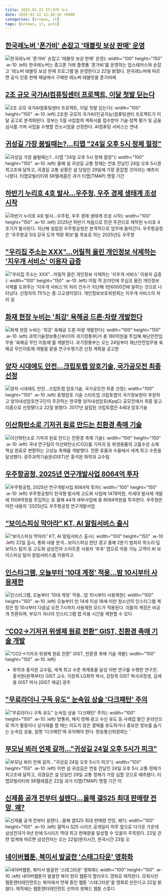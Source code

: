 ```yaml
---
title: 2025.01.22 IT/과학 뉴스
date: 2025-01-22 12:30:16 +0900
categories: [krnews, it]
tags: [krnews, it, auto]
---
```

## [한국레노버 '폰가비' 손잡고 '태블릿 보상 판매' 운영](https://n.news.naver.com/mnews/article/421/0008036642)

![한국레노버 '폰가비' 손잡고 '태블릿 보상 판매' 운영](https://mimgnews.pstatic.net/image/origin/421/2025/01/22/8036642.jpg?type=nf220_150){: width="100" height="150" .w-10 .left}
한국레노버는 중고폰 거래 플랫폼 '폰가비'를 운영하는 업스테어스와 손잡고 '레노버 태블릿 보상 판매 프로그램'을 운영한다고 22일 밝혔다. 한국레노버에 따르면 공식 인증 판매 채널에서 구매한 레노버 태블릿을 폰가비에

## [2조 규모 국가AI컴퓨팅센터 프로젝트, 이달 첫발 딛는다](https://n.news.naver.com/mnews/article/008/0005144507)

![2조 규모 국가AI컴퓨팅센터 프로젝트, 이달 첫발 딛는다](https://mimgnews.pstatic.net/image/origin/008/2025/01/22/5144507.jpg?type=nf220_150){: width="100" height="150" .w-10 .left}
2조원 규모의 국가AI(인공지능)컴퓨팅센터 프로젝트가 이달 공고로 본격화된다. 정부는 5월 사업참여 계획서를 접수받아 기술·정책 평가 및 금융심사를 거쳐 사업을 수행할 컨소시엄을 선정한다. AI컴퓨팅 서비스는 연내

## [귀성길 가장 붐빌때는?…티맵 "24일 오후 5시 정체 절정"](https://n.news.naver.com/mnews/article/003/0013029380)

![귀성길 가장 붐빌때는?…티맵 "24일 오후 5시 정체 절정"](https://mimgnews.pstatic.net/image/origin/003/2025/01/22/13029380.jpg?type=nf220_150){: width="100" height="150" .w-10 .left}
올해 설 귀성길 교통 정체는 연휴 전날인 24일 오후 5시경 최고조에 달하고, 귀경길 교통 상황은 설 당일인 29일에 가장 혼잡할 것이라는 예측이 나왔다. 티맵모빌리티와 SK텔레콤은 과거 티맵(TMAP) 명절 기간

## [하반기 누리호 4호 발사…우주청, 우주 경제 생태계 조성 시작](https://n.news.naver.com/mnews/article/421/0008034587)

![하반기 누리호 4호 발사…우주청, 우주 경제 생태계 조성 시작](https://mimgnews.pstatic.net/image/origin/421/2025/01/21/8034587.jpg?type=nf220_150){: width="100" height="150" .w-10 .left}
2025년 하반기 처음으로 민관 주관으로 제작된 누리호 4호기가 발사된다. 지난해 설립된 우주항공청은 본격적으로 업무에 들어간다. 우주항공청은 '우주항공 5대 강국 도약 역량 확보'를 목표로 하는 2025년도 우주항

## ["우리집 주소는 XXX"…어릴적 올린 개인정보 삭제하는 '지우개 서비스' 이용자 급증](https://n.news.naver.com/mnews/article/015/0005085463)

!["우리집 주소는 XXX"…어릴적 올린 개인정보 삭제하는 '지우개 서비스' 이용자 급증](https://mimgnews.pstatic.net/image/origin/015/2025/01/22/5085463.jpg?type=nf220_150){: width="100" height="150" .w-10 .left}
어릴 적 온라인에 무심코 올린 개인정보 삭제를 도와주는 ‘지우개 서비스’의 처리 건수가 지난해 1만6000건에 달하는 것으로 나타났다. 신청자의 75%는 중·고교생이었다. 개인정보보호위원회는 지우개 서비스의 처리 실

## [화재 현장 누비는 '최강' 육해공 드론·차량 개발한다](https://n.news.naver.com/mnews/article/008/0005144595)

![화재 현장 누비는 '최강' 육해공 드론·차량 개발한다](https://mimgnews.pstatic.net/image/origin/008/2025/01/22/5144595.jpg?type=nf220_150){: width="100" height="150" .w-10 .left}
과학기술정보통신부(이하 과기정통부)가 총 180억원을 투입해 재난안전임무용 '육해공 무인 이동체'를 개발한다. 과기정통부는 오는 24일부터 재난안전임무용 육해공 무인이동체 개발을 맡을 연구수행기관 선정 계획을 공고한

## [양자 시대에도 안전…크립토랩 암호기술, 국가공모전 최종 선정](https://n.news.naver.com/mnews/article/008/0005144441)

![양자 시대에도 안전…크립토랩 암호기술, 국가공모전 최종 선정](https://mimgnews.pstatic.net/image/origin/008/2025/01/22/5144441.jpg?type=nf220_150){: width="100" height="150" .w-10 .left}
동형암호 기술 스타트업 크립토랩이 국가정보원이 후원하고 양자내성암호연구단이 주관하는 한국형 양자내성암호(KpqC) 공모전에서 최종 알고리즘으로 선정됐다고 22일 밝혔다. 2017년 설립된 크립토랩은 4세대 암호기술

## [이산화탄소로 기저귀 원료 만드는 친환경 촉매 기술](https://n.news.naver.com/mnews/article/584/0000030600)

![이산화탄소로 기저귀 원료 만드는 친환경 촉매 기술](https://mimgnews.pstatic.net/image/origin/584/2025/01/22/30600.jpg?type=nf220_150){: width="100" height="150" .w-10 .left}
국내 연구팀이 이산화탄소(CO2)를 기저귀 등 위생용품의 고흡수성 소재 핵심 원료로 변환하는 고성능 촉매를 개발했다. 전환 효율과 수율에서 세계 최고 수준을 달성했다. 광주과학기술원(GIST)은 홍석원 화학과 교수팀

## [우주항공청, 2025년 연구개발사업 8064억 투자](https://n.news.naver.com/mnews/article/277/0005536744)

![우주항공청, 2025년 연구개발사업 8064억 투자](https://mimgnews.pstatic.net/image/origin/277/2025/01/22/5536744.jpg?type=nf220_150){: width="100" height="150" .w-10 .left}
우주항공청이 한국형 발사체 고도화 사업에 1478억원, 차세대 발사체 개발에 1508억원을 투입하는 등 올해 44개 세부사업에 총 8064억원을 투자한다. 우주청은 이런 내용의 '2025년도 우주항공청 연구개발사업

## [“보이스피싱 막아라” KT, AI 알림서비스 출시](https://n.news.naver.com/mnews/article/016/0002419316)

![“보이스피싱 막아라” KT, AI 알림서비스 출시](https://mimgnews.pstatic.net/image/origin/016/2025/01/22/2419316.jpg?type=nf220_150){: width="100" height="150" .w-10 .left}
22일 출시, 통화 내용 분석…보이스피싱 판단 경고 올해 2분기 범죄자 목소리·딥보이스 탐지 등 고도화 삼성전자 스마트폰 사용자 ‘후후’ 앱으로 이용 가능 고객이 AI 보이스피싱 탐지∙알림서비스를 이용하고

## [인스타그램, 오늘부터 '10대 계정' 적용…밤 10시부터 사용제한](https://n.news.naver.com/mnews/article/277/0005536647)

![인스타그램, 오늘부터 '10대 계정' 적용…밤 10시부터 사용제한](https://mimgnews.pstatic.net/image/origin/277/2025/01/22/5536647.jpg?type=nf220_150){: width="100" height="150" .w-10 .left}
오늘부터 만 14세 이상 18세 미만 청소년의 인스타그램 계정은 밤 10시부터 다음날 오전 7시까지 사용제한 모드가 적용된다. 이들의 계정은 비공개 전환되며, 부모가 자녀의 인스타그램 앱 이용 시간을 제한할 수 있다

## [“CO2→기저귀 위생제 원료 전환” GIST, 친환경 촉매 기술 개발](https://n.news.naver.com/mnews/article/016/0002419378)

![“CO2→기저귀 위생제 원료 전환” GIST, 친환경 촉매 기술 개발](https://mimgnews.pstatic.net/image/origin/016/2025/01/22/2419378.jpg?type=nf220_150){: width="100" height="150" .w-10 .left}
- 화학과 홍석원 교수팀, 세계 최고 수준 촉매효율 달성 이번 연구를 수행한 연구진. 홍석원(왼쪽부터) GIST 교수, 이창희 LG화학 박사, 강창묵 GIST 박사과정생, 김세용 GIST 박사.[GIST 제공] 광주

## ["무료라더니 구독 유도" 눈속임 상술 '다크패턴' 주의](https://n.news.naver.com/mnews/article/001/0015173665)

!["무료라더니 구독 유도" 눈속임 상술 '다크패턴' 주의](https://mimgnews.pstatic.net/image/origin/001/2025/01/22/15173665.jpg?type=nf220_150){: width="100" height="150" .w-10 .left}
방통위, 해지 방해·광고 수신 유도 등 사례집 발간 온라인으로 여가 활동이나 상거래를 할 때는 의도치 않은 결제를 유도하거나 중요한 정보를 숨기는 눈속임 상술, 일명 '다크패턴'에 유의해야 한다. 방송통신위원회는 '

## [부모님 뵈러 언제 갈까…"귀성길 24일 오후 5시가 피크"](https://n.news.naver.com/mnews/article/029/0002931170)

![부모님 뵈러 언제 갈까…"귀성길 24일 오후 5시가 피크"](https://mimgnews.pstatic.net/image/origin/029/2025/01/22/2931170.jpg?type=nf220_150){: width="100" height="150" .w-10 .left}
이번 설 귀성길은 연휴 전날인 24일 오후 5시 교통 정체가 최고조에 달하고, 귀경길은 설 당일인 29일 교통 정체가 가장 심할 것으로 예측됐다. 티맵모빌리티와 SK텔레콤은 22일 과거 티맵(TMAP) 명절 기간 이

## [신제품 공개 전부터 설렌다…올해 갤S25 최대 판매량 전망, 왜?](https://n.news.naver.com/mnews/article/009/0005433006)

![신제품 공개 전부터 설렌다…올해 갤S25 최대 판매량 전망, 왜?](https://mimgnews.pstatic.net/image/origin/009/2025/01/22/5433006.jpg?type=nf220_150){: width="100" height="150" .w-10 .left}
갤럭시 S25 시리즈 공개일이 하루 앞으로 다가온 가운데 삼성전자가 9년 만에 S시리즈 역대 최고 판매량을 달성할 수 있을지 주목된다. 22일 관련 업계에 따르면 삼성전자는 오는 22일(현지시간, 한국시간 23일 오

## [네이버웹툰, 북미서 발굴한 '스태그타운' 영화화](https://n.news.naver.com/mnews/article/277/0005536780)

![네이버웹툰, 북미서 발굴한 '스태그타운' 영화화](https://mimgnews.pstatic.net/image/origin/277/2025/01/22/5536780.jpg?type=nf220_150){: width="100" height="150" .w-10 .left}
네이버웹툰이 발굴한 북미 현지 웹툰이 할리우드 영화로 제작된다. 모회사인 웹툰엔터테인먼트는 북미에서 연재 중인 웹툰 '스태그타운'을 영화로 만든다고 22일 밝혔다. 제작에는 웹툰엔터테인먼트 산하의 왓패드 웹툰 스튜디

